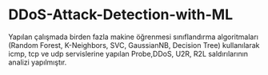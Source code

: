 # DDoS-Attack-Detection-with-ML
Yapılan çalışmada birden fazla makine öğrenmesi sınıflandırma algoritmaları  (Random Forest, K-Neighbors, SVC, GaussianNB, Decision Tree) kullanılarak icmp, tcp ve udp servislerine yapılan Probe,DDoS, U2R, R2L saldırılarının analizi  yapılmıştır.
